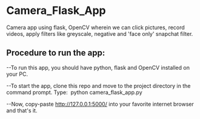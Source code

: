 # Camera_Flask_App
Camera app using flask, OpenCV wherein we can click pictures, record videos, apply filters like  greyscale, negative and 'face only' snapchat filter.

## Procedure to run the app:

--To run this app, you should have python, flask and OpenCV installed on your PC. 

--To start the app, clone this repo and move to the project directory in the command prompt. 
Type: 
python camera_flask_app.py

--Now, copy-paste http://127.0.0.1:5000/ into your favorite internet browser and that's it.




